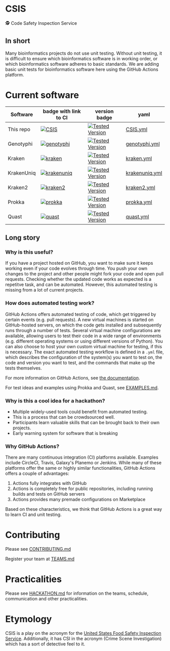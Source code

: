 # CSIS
:detective: Code Safety Inspection Service

## In short

Many bioinformatics projects do not use unit testing.
Without unit testing, it is difficult to ensure which bioinformatics software is in working order,
 or which bioinformatics software adheres to basic standards.
We are adding basic unit tests for bioinformatics software here using the GitHub Actions platform.

# Current software

| Software | badge with link to CI | version badge | yaml |
|----------|-----------------------|---------------|------|
| This repo| [![CSIS](https://github.com/microbinfie-hackathon2020/CSIS/workflows/CSIS/badge.svg)](https://github.com/microbinfie-hackathon2020/CSIS/actions?query=workflow%3ACSIS) | [![Tested Version](https://img.shields.io/badge/version-v1-brightgreen)](https://github.com/microbinfie-hackathon2020/CSIS) |  [CSIS.yml](/.github/workflows/CSIS.yml) |
| Genotyphi   | [![genotyphi](https://github.com/microbinfie-hackathon2020/CSIS/workflows/genotyphi/badge.svg)](https://github.com/microbinfie-hackathon2020/CSIS/actions?query=workflow%3Agenotyphi) | [![Tested Version](https://img.shields.io/badge/version-4296976-brightgreen)](https://github.com/katholt/genotyphi/tree/42969769753a53bb74f15bfb3d60846b5828ff91) | [genotyphi.yml](/.github/workflows/genotyphi.yml) |
| Kraken   | [![kraken](https://github.com/microbinfie-hackathon2020/CSIS/workflows/kraken/badge.svg)](https://github.com/microbinfie-hackathon2020/CSIS/actions?query=workflow%3Akraken) | [![Tested Version](https://img.shields.io/badge/version-v1.1.1-brightgreen)](https://github.com/DerrickWood/kraken/releases/tag/v1.1.1) | [kraken.yml](/.github/workflows/kraken.yml) |
| KrakenUniq   | [![krakenuniq](https://github.com/microbinfie-hackathon2020/CSIS/workflows/krakenuniq/badge.svg)](https://github.com/microbinfie-hackathon2020/CSIS/actions?query=workflow%3Akrakenuniq) | [![Tested Version](https://img.shields.io/badge/version-v0.5.8-brightgreen)](https://github.com/fbreitwieser/krakenuniq/releases/tag/v0.5.8) | [krakenuniq.yml](/.github/workflows/krakenuniq.yml) |
| Kraken2   | [![kraken2](https://github.com/microbinfie-hackathon2020/CSIS/workflows/kraken2/badge.svg)](https://github.com/microbinfie-hackathon2020/CSIS/actions?query=workflow%3Akraken2) | [![Tested Version](https://img.shields.io/badge/version-v2.1.1-brightgreen)](https://github.com/DerrickWood/kraken2/releases/tag/v2.1.1) | [kraken2.yml](/.github/workflows/kraken2.yml) |
| Prokka   | [![prokka](https://github.com/microbinfie-hackathon2020/CSIS/workflows/prokka/badge.svg)](https://github.com/microbinfie-hackathon2020/CSIS/actions?query=workflow%3Aprokka) | [![Tested Version](https://img.shields.io/badge/version-v1.14.5-brightgreen)](https://github.com/tseemann/prokka/releases/tag/v1.14.5) | [prokka.yml](/.github/workflows/prokka.yml) |
| Quast    | [![quast](https://github.com/microbinfie-hackathon2020/CSIS/workflows/quast/badge.svg)](https://github.com/microbinfie-hackathon2020/CSIS/actions?query=workflow%3Aquast) | [![Tested Version](https://img.shields.io/badge/version-v5.0.2-brightgreen)](https://github.com/ablab/quast/releases/tag/quast_5.0.2) | [quast.yml](/.github/workflows/quast.yml) |

## Long story

### Why is this useful?

If you have a project hosted on GitHub, you want to make sure it keeps working even if your code evolves through time. 
You push your own changes to the project and other people might fork your code and open pull requests. 
Checking whether the updated code works as expected is a repetitve task, and can be automated. 
However, this automated testing is missing from a lot of current projects.

### How does automated testing work?

GitHub Actions offers automated testing of code, which get triggered by certain events (e.g. pull requests). 
A new virtual machines is started on GitHub-hosted servers, on which the code gets installed and subsequently runs through a number of tests. 
Several virtual machine configurations are available, allowing users to test their code in a wide range of environments
(e.g. different operating systems or using different versions of Python). 
You can also choose to host your own custom virtual machine for testing, if this is necessary. 
The exact automated testing workflow is defined in a `.yml` file, which describes the configuration of the system(s) you want to test on,
the code and version you want to test, and the commands that make up the tests themselves. 

For more information on GitHub Actions, see [the documentation](https://docs.github.com/en/free-pro-team@latest/actions).

For test ideas and examples using Prokka and Quast, see [EXAMPLES.md](EXAMPLES.md).

### Why is this a cool idea for a hackathon?

* Multiple widely-used tools could benefit from automated testing.
* This is a process that can be crowdsourced well. 
* Participants learn valuable skills that can be brought back to their own projects. 
* Early warning system for software that is breaking

### Why GitHub Actions?

There are many continuous integration (CI) platforms available.
Examples include CircleCI, Travis, Galaxy's Planemo or Jenkins.
While many of these platforms offer the same or highly similar functionalities, GitHub Actions offers a couple of advantages:

1. Actions fully integrates with GitHub
2. Actions is completely free for public repositories, including running builds and tests on GitHub servers
3. Actions provides many premade configurations on Marketplace

Based on these characteristics, we think that GitHub Actions is a great way to learn CI and unit testing.

# Contributing

Please see [CONTRIBUTING.md](CONTRIBUTING.md)

Register your team at [TEAMS.md](TEAMS.md)

# Practicalities

Please see [HACKATHON.md](HACKATHON.md) for information on the teams, schedule, communication and other practicalities.

# Etymology

CSIS is a play on the acronym for the [United States Food Safety Inspection Service](https://www.fsis.usda.gov).
Additionally, it has CSI in the acronym (Crime Scene Investigation) which has a sort of detective feel to it.
